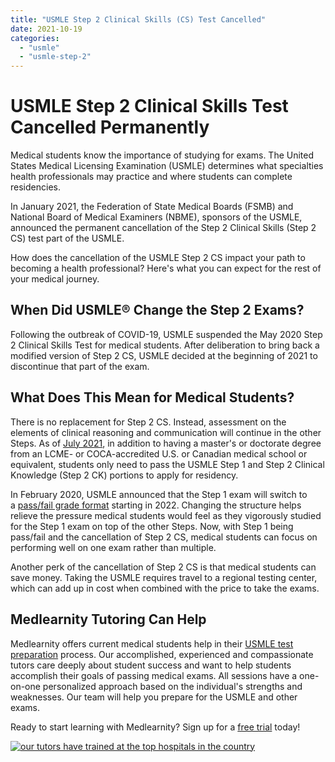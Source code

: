 ```yaml
---
title: "USMLE Step 2 Clinical Skills (CS) Test Cancelled"
date: 2021-10-19
categories: 
  - "usmle"
  - "usmle-step-2"
---
```


# USMLE Step 2 Clinical Skills Test Cancelled Permanently

Medical students know the importance of studying for exams. The United States Medical Licensing Examination (USMLE) determines what specialties health professionals may practice and where students can complete residencies.

In January 2021, the Federation of State Medical Boards (FSMB) and National Board of Medical Examiners (NBME), sponsors of the USMLE, announced the permanent cancellation of the Step 2 Clinical Skills (Step 2 CS) test part of the USMLE.

How does the cancellation of the USMLE Step 2 CS impact your path to becoming a health professional? Here's what you can expect for the rest of your medical journey.

## When Did USMLE® Change the Step 2 Exams?

Following the outbreak of COVID-19, USMLE suspended the May 2020 Step 2 Clinical Skills Test for medical students. After deliberation to bring back a modified version of Step 2 CS, USMLE decided at the beginning of 2021 to discontinue that part of the exam.

## What Does This Mean for Medical Students?

There is no replacement for Step 2 CS. Instead, assessment on the elements of clinical reasoning and communication will continue in the other Steps. As of [July 2021](https://www.usmle.org/announcements), in addition to having a master's or doctorate degree from an LCME- or COCA-accredited U.S. or Canadian medical school or equivalent, students only need to pass the USMLE Step 1 and Step 2 Clinical Knowledge (Step 2 CK) portions to apply for residency.

In February 2020, USMLE announced that the Step 1 exam will switch to a [pass/fail grade format](https://www.medlearnity.com/usmle-step-1-pass-fail/) starting in 2022. Changing the structure helps relieve the pressure medical students would feel as they vigorously studied for the Step 1 exam on top of the other Steps. Now, with Step 1 being pass/fail and the cancellation of Step 2 CS, medical students can focus on performing well on one exam rather than multiple.

Another perk of the cancellation of Step 2 CS is that medical students can save money. Taking the USMLE requires travel to a regional testing center, which can add up in cost when combined with the price to take the exams.

## Medlearnity Tutoring Can Help

Medlearnity offers current medical students help in their [USMLE test preparation](https://www.medlearnity.com/usmle/) process. Our accomplished, experienced and compassionate tutors care deeply about student success and want to help students accomplish their goals of passing medical exams. All sessions have a one-on-one personalized approach based on the individual's strengths and weaknesses. Our team will help you prepare for the USMLE and other exams.

Ready to start learning with Medlearnity? Sign up for a [free trial](https://www.medlearnity.com/start-here/) today!

[![our tutors have trained at the top hospitals in the country](https://www.medlearnity.com/wp-content/uploads/2022/06/04-our-tutors-have-trained.png)](https://www.medlearnity.com/start-here/)
